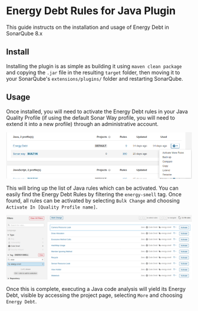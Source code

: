 # Energy Debt Rules for Java Plugin

This guide instructs on the installation and usage of Energy Debt in SonarQube 8.x

## Install

Installing the plugin is as simple as building it using `maven clean package` and copying the `.jar` file in the resulting `target` folder, then moving it to your SonarQube's `extensions/plugins/` folder and restarting SonarQube.

## Usage

Once installed, you will need to activate the Energy Debt rules in your Java Quality Profile (if using the default Sonar Way profile, you will need to extend it into a new profile) through an administrative account.

![Once you have a Quality Profile, select the option Activate More Rules](images/activate_rules.png)

This will bring up the list of Java rules which can be activated. You can easily find the Energy Debt Rules by filtering the `energy-smell` tag. Once found, all rules can be activated by selecting `Bulk Change` and choosing `Activate In [Quality Profile name]`.

![](images/bulk_change.png)

Once this is complete, executing a Java code analysis will yield its Energy Debt, visible by accessing the project page, selecting `More` and choosing `Energy Debt`.
